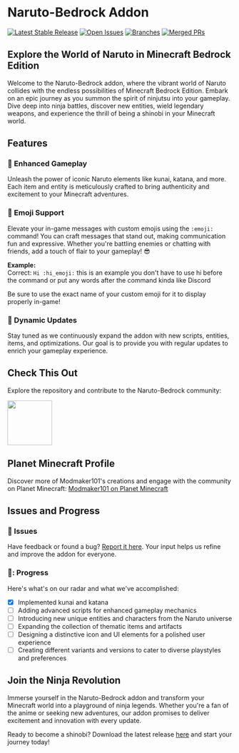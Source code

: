 # Naruto-Bedrock Addon

[![Latest Stable Release](https://badgen.net/github/release/modmaker101/minecraft-bedrock-naruto/stable)](https://github.com/ModMaker101/Minecraft-Bedrock-Naruto/releases)
[![Open Issues](https://badgen.net/github/open-issues/modmaker101/minecraft-bedrock-naruto)](https://github.com/ModMaker101/Minecraft-Bedrock-Naruto/issues)
[![Branches](https://badgen.net/github/branches/modmaker101/minecraft-bedrock-naruto)](https://github.com/ModMaker101/Minecraft-Bedrock-Naruto/branches)
[![Merged PRs](https://badgen.net/github/merged-prs/modmaker101/minecraft-bedrock-naruto)](https://github.com/ModMaker101/Minecraft-Bedrock-Naruto/pulls)

## Explore the World of Naruto in Minecraft Bedrock Edition

Welcome to the Naruto-Bedrock addon, where the vibrant world of Naruto collides with the endless possibilities of Minecraft Bedrock Edition. Embark on an epic journey as you summon the spirit of ninjutsu into your gameplay. Dive deep into ninja battles, discover new entities, wield legendary weapons, and experience the thrill of being a shinobi in your Minecraft world.

## Features  

### 🌟 Enhanced Gameplay  
Unleash the power of iconic Naruto elements like kunai, katana, and more. Each item and entity is meticulously crafted to bring authenticity and excitement to your Minecraft adventures.

### 🎨 Emoji Support  
Elevate your in-game messages with custom emojis using the `:emoji:` command! You can craft messages that stand out, making communication fun and expressive. Whether you're battling enemies or chatting with friends, add a touch of flair to your gameplay! 😎  

**Example:**  
Correct: `Hi :hi_emoji:` this is an example you don't have to use hi before the command or put any words after the command kinda like Discord 

Be sure to use the exact name of your custom emoji for it to display properly in-game!


### 📜 Dynamic Updates
Stay tuned as we continuously expand the addon with new scripts, entities, items, and optimizations. Our goal is to provide you with regular updates to enrich your gameplay experience.

## Check This Out

Explore the repository and contribute to the Naruto-Bedrock community:

[<img src="https://avatars.githubusercontent.com/u/141595525?s=400&u=ac9468ff513d67c7a0fc34fc62eb192f8927512e&v=4" height="100px">](https://github.com/Minecraft-Bedrock-Addons/Minecraft-Bedrock-Naruto)

## Planet Minecraft Profile

Discover more of Modmaker101's creations and engage with the community on Planet Minecraft:
[Modmaker101 on Planet Minecraft](https://www.planetminecraft.com/member/modmaker101/)

## Issues and Progress

### 🐞 Issues
Have feedback or found a bug? [Report it here](https://github.com/ModMaker101/Minecraft-Bedrock-Naruto/issues). Your input helps us refine and improve the addon for everyone.

### 🚀: Progress
Here's what's on our radar and what we've accomplished:

- [x] Implemented kunai and katana
- [ ] Adding advanced scripts for enhanced gameplay mechanics
- [ ] Introducing new unique entities and characters from the Naruto universe
- [ ] Expanding the collection of thematic items and artifacts
- [ ] Designing a distinctive icon and UI elements for a polished user experience
- [ ] Creating different variants and versions to cater to diverse playstyles and preferences

## Join the Ninja Revolution

Immerse yourself in the Naruto-Bedrock addon and transform your Minecraft world into a playground of ninja legends. Whether you're a fan of the anime or seeking new adventures, our addon promises to deliver excitement and innovation with every update.

Ready to become a shinobi? Download the latest release [here](https://github.com/ModMaker101/Minecraft-Bedrock-Naruto/releases) and start your journey today!
